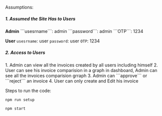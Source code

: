 Assumptions:

<h5>1. Assumed the Site Has to Users</h5>
<b>Admin</b>
```usesrname```: admin
```password```: admin
```OTP```: 1234


<b>User</b>
```usesrname```: user
```password```: user
```OTP```: 1234


<h5>2. Access to Users</h5>
1. Admin can view all the invoices created by all users including himself
2. User can see his invoice comparision in a graph in dashboard, Admin can see all the invoices comparision grraph
3. Admin can ```approve``` or ```reject``` an invoice
4. User can only create and Edit his invoice


Steps to run the code:

```npm run setup```

```npm start```
